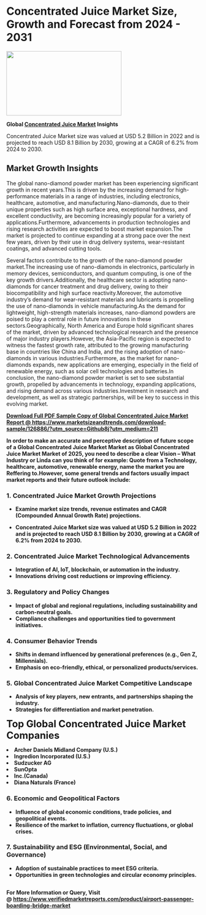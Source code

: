 <H1>Concentrated Juice Market Size, Growth and Forecast from 2024 - 2031</H1><img class="aligncenter size-medium wp-image-584254" src="https://thirdeyenews.in/wp-content/uploads/2024/09/Global-Market-Research-300x168.jpeg" alt="" width="300" height="168" /><p><strong>Global&nbsp;<a href="https://www.marketsizeandtrends.com/download-sample/126886/?utm_source=Github8j?utm_medium=211">Concentrated Juice Market</a> Insights</strong></p><p>Concentrated Juice Market size was valued at USD 5.2 Billion in 2022 and is projected to reach USD 8.1 Billion by 2030, growing at a CAGR of 6.2% from 2024 to 2030.</p><p><h2>Market Growth Insights</h2> <p>The global nano-diamond powder market has been experiencing significant growth in recent years.This is driven by the increasing demand for high-performance materials in a range of industries, including electronics, healthcare, automotive, and manufacturing.Nano-diamonds, due to their unique properties such as high surface area, exceptional hardness, and excellent conductivity, are becoming increasingly popular for a variety of applications.Furthermore, advancements in production technologies and rising research activities are expected to boost market expansion.The market is projected to continue expanding at a strong pace over the next few years, driven by their use in drug delivery systems, wear-resistant coatings, and advanced cutting tools.</p> <p><strong><a href="#"></a></strong></p> <p>Several factors contribute to the growth of the nano-diamond powder market.The increasing use of nano-diamonds in electronics, particularly in memory devices, semiconductors, and quantum computing, is one of the key growth drivers.Additionally, the healthcare sector is adopting nano-diamonds for cancer treatment and drug delivery, owing to their biocompatibility and high surface reactivity.Moreover, the automotive industry’s demand for wear-resistant materials and lubricants is propelling the use of nano-diamonds in vehicle manufacturing.As the demand for lightweight, high-strength materials increases, nano-diamond powders are poised to play a central role in future innovations in these sectors.Geographically, North America and Europe hold significant shares of the market, driven by advanced technological research and the presence of major industry players.However, the Asia-Pacific region is expected to witness the fastest growth rate, attributed to the growing manufacturing base in countries like China and India, and the rising adoption of nano-diamonds in various industries.Furthermore, as the market for nano-diamonds expands, new applications are emerging, especially in the field of renewable energy, such as solar cell technologies and batteries.In conclusion, the nano-diamond powder market is set to see substantial growth, propelled by advancements in technology, expanding applications, and rising demand across various industries.Investment in research and development, as well as strategic partnerships, will be key to success in this evolving market.</p> <p><strong><a href="#"></p><p><span class=""><strong>Download Full PDF Sample Copy of Global Concentrated Juice Market Report</strong> @ <a href="https://www.marketsizeandtrends.com/download-sample/126886/?utm_source=Github8j?utm_medium=211" target="_blank">https://www.marketsizeandtrends.com/download-sample/126886/?utm_source=Github8j?utm_medium=211</a></span></p><p>In order to make an accurate and perceptive description of future scope of a Global&nbsp;Concentrated Juice Market Market as Global&nbsp;Concentrated Juice Market Market of 2025, you need to describe a clear Vision &ndash; What Industry or Linda can you think of for example: Quote from a Technology, healthcare, automotive, renewable energy, name the market you are Reffering to.However, some general trends and factors usually impact market reports and their future outlook include:</p><h3>1.&nbsp;<strong>Concentrated Juice Market Growth Projections</strong></h3><ul><li>Examine market size trends, revenue estimates and CAGR (Compounded Annual Growth Rate) projections.</li><li><p>Concentrated Juice Market size was valued at USD 5.2 Billion in 2022 and is projected to reach USD 8.1 Billion by 2030, growing at a CAGR of 6.2% from 2024 to 2030.</p></li></ul><h3>2.&nbsp;<strong>Concentrated Juice Market Technological Advancements</strong></h3><ul><li>Integration of AI, IoT, blockchain, or automation in the industry.</li><li>Innovations driving cost reductions or improving efficiency.</li></ul><h3>3.&nbsp;<strong>Regulatory and Policy Changes</strong></h3><ul><li>Impact of global and regional regulations, including sustainability and carbon-neutral goals.</li><li>Compliance challenges and opportunities tied to government initiatives.</li></ul><h3>4.&nbsp;<strong>Consumer Behavior Trends</strong></h3><ul><li>Shifts in demand influenced by generational preferences (e.g., Gen Z, Millennials).</li><li>Emphasis on eco-friendly, ethical, or personalized products/services.</li></ul><h3>5.&nbsp;<strong>Global Concentrated Juice Market Competitive Landscape</strong></h3><ul><li>Analysis of key players, new entrants, and partnerships shaping the industry.</li><li>Strategies for differentiation and market penetration.</li></ul><p data-pm-slice="1 1 []"><span style="color: inherit; font-family: inherit; font-size: 25px;">Top Global Concentrated Juice Market Companies</span></p><div class="" data-test-id=""><p><li>Archer Daniels Midland Company (U.S.)</li><li> Ingredion Incorporated (U.S.)</li><li> Sudzucker AG</li><li> SunOpta</li><li> Inc.(Canada)</li><li> Diana Naturals (France)</li></p></div><h3>6.&nbsp;<strong>Economic and Geopolitical Factors</strong></h3><ul><li>Influence of global economic conditions, trade policies, and geopolitical events.</li><li>Resilience of the market to inflation, currency fluctuations, or global crises.</li></ul><h3>7.&nbsp;<strong>Sustainability and ESG (Environmental, Social, and Governance)</strong></h3><ul><li>Adoption of sustainable practices to meet ESG criteria.</li><li>Opportunities in green technologies and circular economy principles.</li></ul><h2><strong style="font-size: 14px;">For More Information or Query, Visit @&nbsp;</strong><a style="background-color: #ffffff; font-size: 14px;" href="https://www.marketsizeandtrends.com/report/concentrated-juice-market/" target="_blank">https://www.verifiedmarketreports.com/product/airport-passenger-boarding-bridge-market</a></h2>